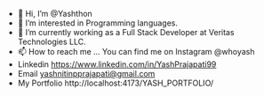 - 👋 Hi, I’m @Yashthon
- 👀 I’m interested in Programming languages.
- 🌱 I’m currently working as a Full Stack Developer at Veritas Technologies LLC.
- 📫 How to reach me ... You can find me on Instagram @whoyash
- Linkedin https://www.linkedin.com/in/YashPrajapati99 
- Email yashnitinpprajapati@gmail.com
- My Portfolio http://localhost:4173/YASH_PORTFOLIO/

